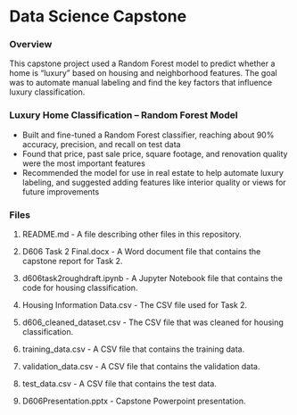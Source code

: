 # Data Science Capstone
### Overview
This capstone project used a Random Forest model to predict whether a home is “luxury” based on housing and neighborhood features. The goal was to automate manual labeling and find the key factors that influence luxury classification.

### Luxury Home Classification – Random Forest Model
- Built and fine-tuned a Random Forest classifier, reaching about 90% accuracy, precision, and recall on test data
- Found that price, past sale price, square footage, and renovation quality were the most important features
- Recommended the model for use in real estate to help automate luxury labeling, and suggested adding features like interior quality or views for future improvements

### Files
1. README.md - A file describing other files in this repository.

2. D606 Task 2 Final.docx - A Word document file that contains the capstone report for Task 2.

3. d606task2roughdraft.ipynb - A Jupyter Notebook file that contains the code for housing classification.

4. Housing Information Data.csv - The CSV file used for Task 2.

5. d606_cleaned_dataset.csv - The CSV file that was cleaned for housing classification.

6. training_data.csv - A CSV file that contains the training data.

7. validation_data.csv - A CSV file that contains the validation data.

8. test_data.csv - A CSV file that contains the test data.

9. D606Presentation.pptx - Capstone Powerpoint presentation.
